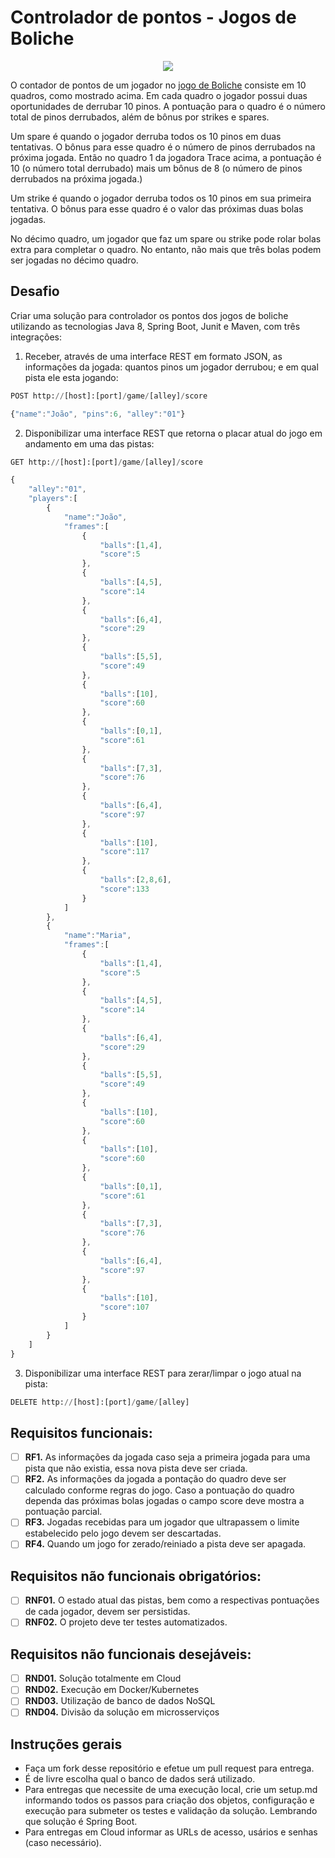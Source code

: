 # Controlador de pontos - Jogos de Boliche

<p align="center"><img src="https://jogarboliche.com.br/wp-content/uploads/2018/09/como-jogar-boliche-score.jpg" /></p>

O contador de pontos de um jogador no [jogo de Boliche](https://jogarboliche.com.br/como-jogar-boliche/) consiste em 10 quadros, como mostrado acima. Em cada quadro o jogador possui duas oportunidades de derrubar 10 pinos. A pontuação para o quadro é o número total de pinos derrubados, além de bônus por strikes e spares.

Um spare é quando o jogador derruba todos os 10 pinos em duas tentativas. O bônus para esse quadro é o número de pinos derrubados na próxima jogada. Então no quadro 1 da jogadora Trace acima, a pontuação é 10 (o número total derrubado) mais um bônus de 8 (o número de pinos derrubados na próxima jogada.)

Um strike é quando o jogador derruba todos os 10 pinos em sua primeira tentativa. O bônus para esse quadro é o valor das próximas duas bolas jogadas.

No décimo quadro, um jogador que faz um spare ou strike pode rolar bolas extra para completar o quadro. No entanto, não mais que três bolas podem ser jogadas no décimo quadro.

## Desafio

Criar uma solução para controlador os pontos dos jogos de boliche utilizando as tecnologias Java 8, Spring Boot, Junit e Maven, com três integrações:

1. Receber, através de uma interface REST em formato JSON, as informações da jogada: quantos pinos um jogador derrubou; e em qual pista ele esta jogando:
```python
POST http://[host]:[port]/game/[alley]/score
```
```javascript
{"name":"João", "pins":6, "alley":"01"}
```
2. Disponibilizar uma interface REST que retorna o placar atual do jogo em andamento em uma das pistas:
```python
GET http://[host]:[port]/game/[alley]/score
```
```javascript
{ 
    "alley":"01",
    "players":[ 
        { 
            "name":"João",
            "frames":[ 
                { 
                    "balls":[1,4],
                    "score":5
                },
                { 
                    "balls":[4,5],
                    "score":14
                },
                { 
                    "balls":[6,4],
                    "score":29
                },
                { 
                    "balls":[5,5],
                    "score":49
                },
                { 
                    "balls":[10],
                    "score":60
                },
                { 
                    "balls":[0,1],
                    "score":61
                },
                { 
                    "balls":[7,3],
                    "score":76
                },
                { 
                    "balls":[6,4],
                    "score":97
                },
                { 
                    "balls":[10],
                    "score":117
                },
                { 
                    "balls":[2,8,6],
                    "score":133
                }
            ]
        },
        { 
            "name":"Maria",
            "frames":[ 
                { 
                    "balls":[1,4],
                    "score":5
                },
                { 
                    "balls":[4,5],
                    "score":14
                },
                { 
                    "balls":[6,4],
                    "score":29
                },
                { 
                    "balls":[5,5],
                    "score":49
                },
                { 
                    "balls":[10],
                    "score":60
                },
                { 
                    "balls":[10],
                    "score":60
                },
                { 
                    "balls":[0,1],
                    "score":61
                },
                { 
                    "balls":[7,3],
                    "score":76
                },
                { 
                    "balls":[6,4],
                    "score":97
                },
                { 
                    "balls":[10],
                    "score":107
                }
            ]
        }
    ]
}
```
3. Disponibilizar uma interface REST para zerar/limpar o jogo atual na pista:
```python
DELETE http://[host]:[port]/game/[alley]
```
## Requisitos funcionais:

- [ ] **RF1.** As informações da jogada caso seja a primeira jogada para uma pista que não existia, essa nova pista deve ser criada.
- [ ] **RF2.** As informações da jogada a pontação do quadro deve ser calculado conforme regras do jogo. Caso a pontuação do quadro dependa das próximas bolas jogadas o campo score deve mostra a pontuação parcial.
- [ ] **RF3.** Jogadas recebidas para um jogador que ultrapassem o limite estabelecido pelo jogo devem ser descartadas.
- [ ] **RF4.** Quando um jogo for zerado/reiniado a pista deve ser apagada.

## Requisitos não funcionais obrigatórios:

- [ ] **RNF01.** O estado atual das pistas, bem como a respectivas pontuações de cada jogador, devem ser persistidas.
- [ ] **RNF02.** O projeto deve ter testes automatizados.

## Requisitos não funcionais desejáveis:

- [ ] **RND01.** Solução totalmente em Cloud
- [ ] **RND02.** Execução em Docker/Kubernetes
- [ ] **RND03.** Utilização de banco de dados NoSQL
- [ ] **RND04.** Divisão da solução em microsserviços

## Instruções gerais

- Faça um fork desse repositório e efetue um pull request para entrega.
- É de livre escolha qual o banco de dados será utilizado.
- Para entregas que necessite de uma execução local, crie um setup.md informando todos os passos para criação dos objetos, configuração e execução para submeter os testes e validação da solução. Lembrando que solução é Spring Boot.
- Para entregas em Cloud informar as URLs de acesso, usários e senhas (caso necessário).
